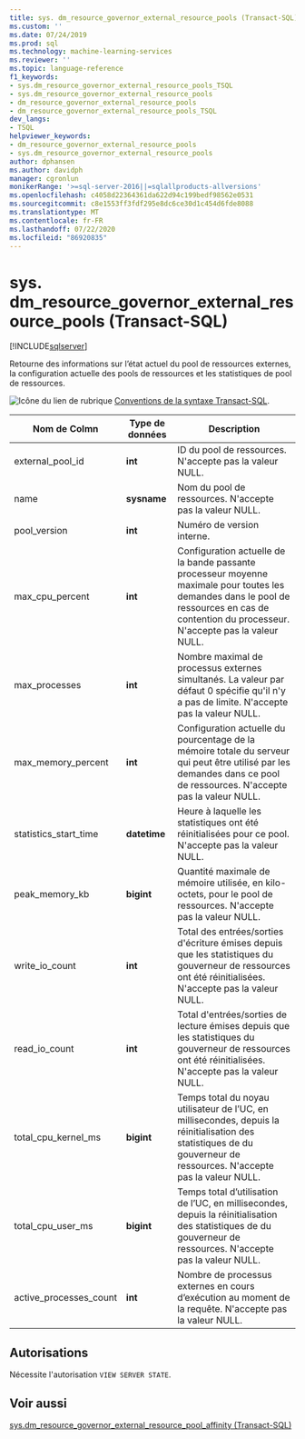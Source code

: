 ```yaml
---
title: sys. dm_resource_governor_external_resource_pools (Transact-SQL) | Microsoft Docs
ms.custom: ''
ms.date: 07/24/2019
ms.prod: sql
ms.technology: machine-learning-services
ms.reviewer: ''
ms.topic: language-reference
f1_keywords:
- sys.dm_resource_governor_external_resource_pools_TSQL
- sys.dm_resource_governor_external_resource_pools
- dm_resource_governor_external_resource_pools
- dm_resource_governor_external_resource_pools_TSQL
dev_langs:
- TSQL
helpviewer_keywords:
- dm_resource_governor_external_resource_pools
- sys.dm_resource_governor_external_resource_pools
author: dphansen
ms.author: davidph
manager: cgronlun
monikerRange: '>=sql-server-2016||=sqlallproducts-allversions'
ms.openlocfilehash: c4058d22364361da622d94c199bedf98562e0531
ms.sourcegitcommit: c8e1553ff3fdf295e8dc6ce30d1c454d6fde8088
ms.translationtype: MT
ms.contentlocale: fr-FR
ms.lasthandoff: 07/22/2020
ms.locfileid: "86920835"
---
```

# <a name="sysdm_resource_governor_external_resource_pools-transact-sql"></a>sys. dm_resource_governor_external_resource_pools (Transact-SQL)
[!INCLUDE[sqlserver](../../includes/applies-to-version/sqlserver.md)]

Retourne des informations sur l’état actuel du pool de ressources externes, la configuration actuelle des pools de ressources et les statistiques de pool de ressources. 
  
 ![Icône du lien de rubrique](../../database-engine/configure-windows/media/topic-link.gif "Icône du lien de rubrique") [Conventions de la syntaxe Transact-SQL](../../t-sql/language-elements/transact-sql-syntax-conventions-transact-sql.md).  
  
|Nom de Colmn      |Type de données      |Description|  
|----------------|---------------|-----------------| 
| external_pool_id|**int**|ID du pool de ressources. N'accepte pas la valeur NULL. |
| name|**sysname**|Nom du pool de ressources. N'accepte pas la valeur NULL. 
| pool_version|**int**|Numéro de version interne.|
| max_cpu_percent|**int**|Configuration actuelle de la bande passante processeur moyenne maximale pour toutes les demandes dans le pool de ressources en cas de contention du processeur. N'accepte pas la valeur NULL. |
| max_processes|**int**|Nombre maximal de processus externes simultanés. La valeur par défaut 0 spécifie qu'il n'y a pas de limite. N'accepte pas la valeur NULL.|
| max_memory_percent|**int**|Configuration actuelle du pourcentage de la mémoire totale du serveur qui peut être utilisé par les demandes dans ce pool de ressources. N'accepte pas la valeur NULL. |
| statistics_start_time|**datetime**|Heure à laquelle les statistiques ont été réinitialisées pour ce pool. N'accepte pas la valeur NULL. 
| peak_memory_kb|**bigint**|Quantité maximale de mémoire utilisée, en kilo-octets, pour le pool de ressources. N'accepte pas la valeur NULL. |
| write_io_count|**int**|Total des entrées/sorties d'écriture émises depuis que les statistiques du gouverneur de ressources ont été réinitialisées. N'accepte pas la valeur NULL. |
| read_io_count|**int**|Total d'entrées/sorties de lecture émises depuis que les statistiques du gouverneur de ressources ont été réinitialisées. N'accepte pas la valeur NULL. |
| total_cpu_kernel_ms|**bigint**|Temps total du noyau utilisateur de l’UC, en millisecondes, depuis la réinitialisation des statistiques de du gouverneur de ressources. N'accepte pas la valeur NULL. |
| total_cpu_user_ms|**bigint**|Temps total d’utilisation de l’UC, en millisecondes, depuis la réinitialisation des statistiques de du gouverneur de ressources. N'accepte pas la valeur NULL. |
| active_processes_count|**int**|Nombre de processus externes en cours d’exécution au moment de la requête. N'accepte pas la valeur NULL. |

 
## <a name="permissions"></a>Autorisations

Nécessite l'autorisation `VIEW SERVER STATE`.

## <a name="see-also"></a>Voir aussi  
 [sys.dm_resource_governor_external_resource_pool_affinity &#40;Transact-SQL&#41;](../../relational-databases/system-dynamic-management-views/sys-dm-resource-governor-external-resource-pool-affinity-transact-sql.md)  
  
  
